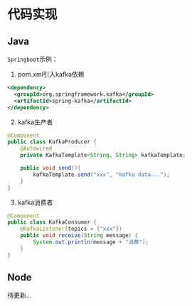 # 代码实现

## Java

`Springboot`示例：

1. pom.xml引入kafka依赖

``` xml
<dependency>
  <groupId>org.springframework.kafka</groupId>
  <artifactId>spring-kafka</artifactId>
</dependency>
```

2. kafka生产者

``` java
@Component
public class KafkaProducer {
    @Autowired
    private KafkaTemplate<String, String> kafkaTemplate;

    public void send(){
        kafkaTemplate.send("xxx", "kafka data...");
    }
}
```

3. kafka消费者


``` java
@Component
public class KafkaConsumer {
    @KafkaListener(topics = {"xxx"})
    public void receive(String message) {
        System.out.println(message + "消费");
    }
}
```

## Node

待更新...